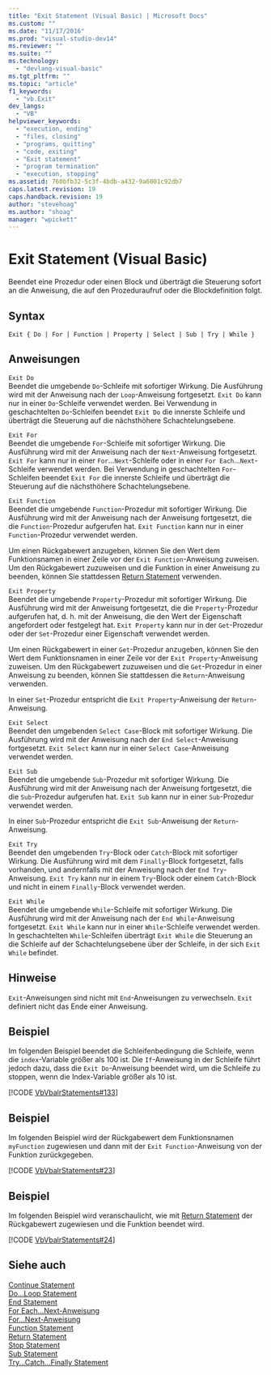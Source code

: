 ```yaml
---
title: "Exit Statement (Visual Basic) | Microsoft Docs"
ms.custom: ""
ms.date: "11/17/2016"
ms.prod: "visual-studio-dev14"
ms.reviewer: ""
ms.suite: ""
ms.technology: 
  - "devlang-visual-basic"
ms.tgt_pltfrm: ""
ms.topic: "article"
f1_keywords: 
  - "vb.Exit"
dev_langs: 
  - "VB"
helpviewer_keywords: 
  - "execution, ending"
  - "files, closing"
  - "programs, quitting"
  - "code, exiting"
  - "Exit statement"
  - "program termination"
  - "execution, stopping"
ms.assetid: 760bfb32-5c3f-4bdb-a432-9a6001c92db7
caps.latest.revision: 19
caps.handback.revision: 19
author: "stevehoag"
ms.author: "shoag"
manager: "wpickett"
---
```

# Exit Statement (Visual Basic)
Beendet eine Prozedur oder einen Block und überträgt die Steuerung sofort an die Anweisung, die auf den Prozeduraufruf oder die Blockdefinition folgt.  
  
## Syntax  
  
```  
Exit { Do | For | Function | Property | Select | Sub | Try | While }  
```  
  
## Anweisungen  
 `Exit Do`  
 Beendet die umgebende `Do`\-Schleife mit sofortiger Wirkung.  Die Ausführung wird mit der Anweisung nach der `Loop`\-Anweisung fortgesetzt.  `Exit Do` kann nur in einer `Do`\-Schleife verwendet werden.  Bei Verwendung in geschachtelten `Do`\-Schleifen beendet `Exit Do` die innerste Schleife und überträgt die Steuerung auf die nächsthöhere Schachtelungsebene.  
  
 `Exit For`  
 Beendet die umgebende `For`\-Schleife mit sofortiger Wirkung.  Die Ausführung wird mit der Anweisung nach der `Next`\-Anweisung fortgesetzt.  `Exit For` kann nur in einer `For`...`Next`\-Schleife oder in einer `For Each`...`Next`\-Schleife verwendet werden.  Bei Verwendung in geschachtelten `For`\-Schleifen beendet `Exit For` die innerste Schleife und überträgt die Steuerung auf die nächsthöhere Schachtelungsebene.  
  
 `Exit Function`  
 Beendet die umgebende `Function`\-Prozedur mit sofortiger Wirkung.  Die Ausführung wird mit der Anweisung nach der Anweisung fortgesetzt, die die `Function`\-Prozedur aufgerufen hat.  `Exit Function` kann nur in einer `Function`\-Prozedur verwendet werden.  
  
 Um einen Rückgabewert anzugeben, können Sie den Wert dem Funktionsnamen in einer Zeile vor der `Exit Function`\-Anweisung zuweisen.  Um den Rückgabewert zuzuweisen und die Funktion in einer Anweisung zu beenden, können Sie stattdessen [Return Statement](../../../visual-basic/language-reference/statements/return-statement.md) verwenden.  
  
 `Exit Property`  
 Beendet die umgebende `Property`\-Prozedur mit sofortiger Wirkung.  Die Ausführung wird mit der Anweisung fortgesetzt, die die `Property`\-Prozedur aufgerufen hat, d. h. mit der Anweisung, die den Wert der Eigenschaft angefordert oder festgelegt hat.  `Exit Property` kann nur in der `Get`\-Prozedur oder der `Set`\-Prozedur einer Eigenschaft verwendet werden.  
  
 Um einen Rückgabewert in einer `Get`\-Prozedur anzugeben, können Sie den Wert dem Funktionsnamen in einer Zeile vor der `Exit Property`\-Anweisung zuweisen.  Um den Rückgabewert zuzuweisen und die `Get`\-Prozedur in einer Anweisung zu beenden, können Sie stattdessen die `Return`\-Anweisung verwenden.  
  
 In einer `Set`\-Prozedur entspricht die `Exit Property`\-Anweisung der `Return`\-Anweisung.  
  
 `Exit Select`  
 Beendet den umgebenden `Select Case`\-Block mit sofortiger Wirkung.  Die Ausführung wird mit der Anweisung nach der `End Select`\-Anweisung fortgesetzt.  `Exit Select` kann nur in einer `Select Case`\-Anweisung verwendet werden.  
  
 `Exit Sub`  
 Beendet die umgebende `Sub`\-Prozedur mit sofortiger Wirkung.  Die Ausführung wird mit der Anweisung nach der Anweisung fortgesetzt, die die `Sub`\-Prozedur aufgerufen hat.  `Exit Sub` kann nur in einer `Sub`\-Prozedur verwendet werden.  
  
 In einer `Sub`\-Prozedur entspricht die `Exit Sub`\-Anweisung der `Return`\-Anweisung.  
  
 `Exit Try`  
 Beendet den umgebenden `Try`\-Block oder `Catch`\-Block mit sofortiger Wirkung.  Die Ausführung wird mit dem `Finally`\-Block fortgesetzt, falls vorhanden, und andernfalls mit der Anweisung nach der `End Try`\-Anweisung.  `Exit Try` kann nur in einem `Try`\-Block oder einem `Catch`\-Block und nicht in einem `Finally`\-Block verwendet werden.  
  
 `Exit While`  
 Beendet die umgebende `While`\-Schleife mit sofortiger Wirkung.  Die Ausführung wird mit der Anweisung nach der `End While`\-Anweisung fortgesetzt.  `Exit While` kann nur in einer `While`\-Schleife verwendet werden.  In geschachtelten `While`\-Schleifen überträgt `Exit While` die Steuerung an die Schleife auf der Schachtelungsebene über der Schleife, in der sich `Exit While` befindet.  
  
## Hinweise  
 `Exit`\-Anweisungen sind nicht mit `End`\-Anweisungen zu verwechseln.  `Exit` definiert nicht das Ende einer Anweisung.  
  
## Beispiel  
 Im folgenden Beispiel beendet die Schleifenbedingung die Schleife, wenn die `index`\-Variable größer als 100 ist.  Die `If`\-Anweisung in der Schleife führt jedoch dazu, dass die `Exit Do`\-Anweisung beendet wird, um die Schleife zu stoppen, wenn die Index\-Variable größer als 10 ist.  
  
 [!CODE [VbVbalrStatements#133](../CodeSnippet/VS_Snippets_VBCSharp/VbVbalrStatements#133)]  
  
## Beispiel  
 Im folgenden Beispiel wird der Rückgabewert dem Funktionsnamen `myFunction` zugewiesen und dann mit der `Exit Function`\-Anweisung von der Funktion zurückgegeben.  
  
 [!CODE [VbVbalrStatements#23](../CodeSnippet/VS_Snippets_VBCSharp/VbVbalrStatements#23)]  
  
## Beispiel  
 Im folgenden Beispiel wird veranschaulicht, wie mit [Return Statement](../../../visual-basic/language-reference/statements/return-statement.md) der Rückgabewert zugewiesen und die Funktion beendet wird.  
  
 [!CODE [VbVbalrStatements#24](../CodeSnippet/VS_Snippets_VBCSharp/VbVbalrStatements#24)]  
  
## Siehe auch  
 [Continue Statement](../../../visual-basic/language-reference/statements/continue-statement.md)   
 [Do...Loop Statement](../../../visual-basic/language-reference/statements/do-loop-statement.md)   
 [End Statement](../../../visual-basic/language-reference/statements/end-statement.md)   
 [For Each...Next\-Anweisung](../../../visual-basic/language-reference/statements/for-each-next-statement.md)   
 [For...Next\-Anweisung](../../../visual-basic/language-reference/statements/for-next-statement.md)   
 [Function Statement](../../../visual-basic/language-reference/statements/function-statement.md)   
 [Return Statement](../../../visual-basic/language-reference/statements/return-statement.md)   
 [Stop Statement](../../../visual-basic/language-reference/statements/stop-statement.md)   
 [Sub Statement](../../../visual-basic/language-reference/statements/sub-statement.md)   
 [Try...Catch...Finally Statement](../../../visual-basic/language-reference/statements/try-catch-finally-statement.md)
